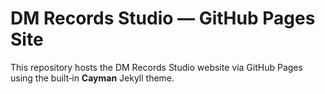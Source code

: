 # DM Records Studio — GitHub Pages Site

This repository hosts the DM Records Studio website via GitHub Pages using the built‑in **Cayman** Jekyll theme.
